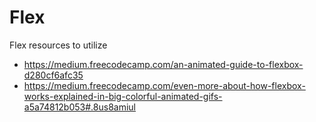 # Flex

Flex resources to utilize

- https://medium.freecodecamp.com/an-animated-guide-to-flexbox-d280cf6afc35
- https://medium.freecodecamp.com/even-more-about-how-flexbox-works-explained-in-big-colorful-animated-gifs-a5a74812b053#.8us8amiul
